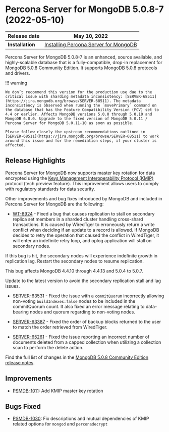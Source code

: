 # Percona Server for MongoDB 5.0.8-7 (2022-05-10)

| **Release date** | May 10, 2022 |
|----------------- | ---------------- | 
| **Installation** | [Installing Percona Server for MongoDB](../install/index.md)|

Percona Server for MongoDB 5.0.8-7 is an enhanced, source available, and highly-scalable database that is a
fully-compatible, drop-in replacement for MongoDB 5.0.8 Community Edition.
It supports MongoDB 5.0.8 protocols and drivers.

!!! warning 

    We don’t recommend this version for the production use due to the critical issue with sharding metadata inconsistency: [SERVER-68511](https://jira.mongodb.org/browse/SERVER-68511). The metadata inconsistency is observed when running the `movePrimary` command on the database that has the Feature Compatibility Version (FCV) set to 4.4 or earlier. Affects MongoDB versions 5.0.0 through 5.0.10 and MongoDB 6.0.0. Upgrade to the fixed version of MongoDB 5.0.11 / Percona Server for MongoDB 5.0.11-10 as soon as possible.

    Please follow closely the upstream recommendations outlined in [SERVER-68511](https://jira.mongodb.org/browse/SERVER-68511) to work around this issue and for the remediation steps, if your cluster is affected.

## Release Highlights

Percona Server for MongoDB now supports master key rotation for data encrypted using the  [Keys Management Interoperability Protocol (KMIP)](../kmip.md) protocol (tech preview feature). This improvement allows users to comply with regulatory standards for data security.

Other improvements and bug fixes introduced by MongoDB and included in Percona Server for MongoDB are the following:

* [WT-8924](https://jira.mongodb.org/browse/WT-8924) - Fixed a bug that causes replication to stall on secondary replica set members in a sharded cluster handling cross-shard transactions. It is caused by WiredTger to erroneously return a write conflict when deciding if an update to a record is allowed. If MongoDB decides to retry the operation that caused the conflict in WiredTiger, it will enter an indefinite retry loop, and oplog application will stall on secondary nodes.

If this bug is hit, the secondary nodes will experience indefinite growth in replication lag. Restart the secondary nodes to resume replication.

This bug affects MongoDB 4.4.10 through 4.4.13 and 5.0.4 to 5.0.7.

Update to the latest version to avoid the secondary replication stall and lag issues.


* [SERVER-63531](https://jira.mongodb.org/browse/SERVER-63531) - Fixed the issue with a `commitQuorum` incorrectly allowing non-voting `buildIndexes:false` nodes to be included in the commitQuorum count. It also fixed an error message relating to data-bearing nodes and quorum regarding to non-voting nodes.


* [SERVER-63387](https://jira.mongodb.org/browse/SERVER-63387) - Fixed the order of backup blocks returned to the user to match the order retrieved from WiredTiger.


* [SERVER-65261](https://jira.mongodb.org/browse/SERVER-65261) - Fixed the issue reporting an incorrect number of documents deleted from a capped collection when utilizing a collection scan to perform the delete action.

Find the full list of changes in the [MongoDB 5.0.8 Community Edition release notes](https://www.mongodb.com/docs/manual/release-notes/5.0/#5.0.8---april-25--2022).

## Improvements


* [PSMDB-1011](https://jira.percona.com/browse/PSMDB-1011): Add KMIP master key rotation

## Bugs Fixed


* [PSMDB-1030](https://jira.percona.com/browse/PSMDB-1030): Fix descriptions and mutual dependencies of KMIP related options for `mongod` and `perconadecrypt`
